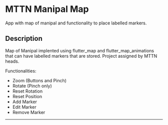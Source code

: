 # MTTN Manipal Map

App with map of manipal and functionality to place labelled markers.

## Description

Map of Manipal implented using flutter_map and flutter_map_animations that can have labelled markers that are stored. Project assigned by MTTN heads.

Functionalities:

- Zoom (Buttons and Pinch)
- Rotate (Pinch only)
- Reset Rotation
- Reset Position
- Add Marker
- Edit Marker
- Remove Marker

---
